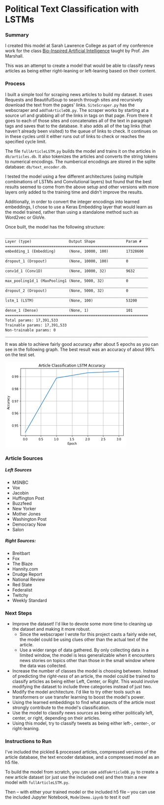 # Political Text Classification with LSTMs

### Summary

I created this model at Sarah Lawrence College as part of my conference work for the class [Bio-Inspired Artificial Intelligence](http://science.slc.edu/jmarshall/bioai/) taught by Prof. Jim Marshall.

This was an attempt to create a model that would be able to classify news articles as being either right-leaning or left-leaning based on their content.

### Process

I built a simple tool for scraping news articles to build my dataset. It uses Requests and BeautifulSoup to search through sites and recursively download the text from the pages' links. `SiteScraper.py` has the webscraper and `addToArticleDB.py`. The scraper works by starting at a source url and grabbing all of the links in <a> tags on that page. From there it goes to each of those sites and concatenates all of the text in paragraph tags and saves that to the database. It also adds all of the <a> tag links (that haven't already been visited) to the queue of links to check. It continues on in these cycles until it either runs out of links to check or reaches the specified cycle limit.

The file `fullArticleLSTM.py` builds the model and trains it on the articles in `db/articles.db`. It also tokenizes the articles and converts the string tokens to numerical encodings. The numberical encodings are stored in the sqlite database: `db/text_encoder.db`.

I tested the model using a few different architectures (using multiple combinations of LSTMs and Convilutional layers) but found that the best results seemed to come from the above setup and other versions with more layers only added to the training time and didn't improve the results.

Additionally, in order to convert the integer encodings into learned embeddings, I chose to use a Keras Embedding layer that would learn as the model trained, rather than using a standalone method such as Word2vec or GloVe.

Once built, the model has the following structure:

```
_________________________________________________________________
Layer (type)                 Output Shape              Param #   
=================================================================
embedding_1 (Embedding)      (None, 10000, 100)        17328600  
_________________________________________________________________
dropout_1 (Dropout)          (None, 10000, 100)        0         
_________________________________________________________________
conv1d_1 (Conv1D)            (None, 10000, 32)         9632      
_________________________________________________________________
max_pooling1d_1 (MaxPooling1 (None, 5000, 32)          0         
_________________________________________________________________
dropout_2 (Dropout)          (None, 5000, 32)          0         
_________________________________________________________________
lstm_1 (LSTM)                (None, 100)               53200     
_________________________________________________________________
dense_1 (Dense)              (None, 1)                 101       
=================================================================
Total params: 17,391,533
Trainable params: 17,391,533
Non-trainable params: 0
_________________________________________________________________
```

It was able to achieve fairly good accuracy after about 5 epochs as you can see in the following graph. The best result was an accuracy of about 99% on the test set.

![Graph of Model Training Accuracy](images/download.png)

### Article Sources
##### Left Sources
  * MSNBC
  * Vox
  * Jacobin
  * Huffington Post
  * Buzzfeed
  * New Yorker
  * Mother Jones
  * Washington Post
  * Democracy Now
  * Salon
##### Right Sources:
  * Breitbart
  * Fox
  * The Blaze
  * Hannity.com
  * Drudge Report
  * National Review
  * Red State
  * Federalist
  * Twitchy
  * Weekly Standard

### Next Steps

 * Improve the dataset! I'd like to devote some more time to cleaning up the dataset and making it more robust.
   * Since the webscraper I wrote for this project casts a fairly wide net, the model could be using clues other than the actual text of the article.
   * Use a wider range of data gathered. By only collecting data in a limited window, the model is less generalizable when it encounters news stories on topics other than those in the small window where the data was collected.
 * Increase the number of classes the model is choosing between. Instead of predicting the _right-ness_ of an article, the model could be trained to classify articles as being either Left, Center, or Right. This would involve modifying the dataset to include three categories instead of just two.
 * Modify the model architecture. I'd like to try other tools such as transformers or use transfer learning to boost the model's power.
 * Using the learned embeddings to find what aspects of the article most strongly contribute to the model's classification.
 * Use the model to classify news _sources_ as being either politically left, center, or right, depending on their articles.
 * Using this model, try to classify tweets as being either left-, center-, or right-leaning.

### Instructions to Run

I've included the pickled & processed articles, compressed versions of the article database, the text encoder database, and a compressed model as an h5 file.

To build the model from scratch, you can use `addToArticleDB.py` to create a new article dataset (or just use the included one) and then train a new model with `fullArticleLSTM.py`.

Then – with either your trained model or the included h5 file – you can use the included Jupyter Notebook, `ModelDemo.ipynb` to test it out!


